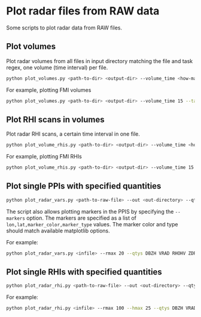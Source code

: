 # Plot radar files from RAW data

Some scripts to plot radar data from RAW files.

## Plot volumes

Plot radar volumes from all files in input directory matching the file and task regex, one volume (time interval) per file.

```bash
python plot_volumes.py <path-to-dir> <output-dir> --volume_time <how-many-minutes-is-one-volume> --task_regex <task-regex> --file_regex <file-regex> --rmax <max-distance-plotted> --datetime_format <date-format-in-file-regex> --n_workers <number-of-parallel-processes>
```

For example, plotting FMI volumes

```bash
python plot_volumes.py <path-to-dir> <output-dir> --volume_time 15 --task_regex "PPI[1-3]_[A-F]" --file_regex "([0-9]{12})_([A-Z0-9.\-_]+).raw" --rmax 250 --datetime_format "%Y%m%d%H%M" --n_workers 1
```

## Plot RHI scans in volumes

Plot radar RHI scans, a certain time interval in one file.

```bash
python plot_volume_rhis.py <path-to-dir> <output-dir> --volume_time <how-many-minutes-is-one-volume> --task_regex <task-regex> --file_regex <file-regex> --rmax <max-distance-plotted> --hmax <max-height-in-km> --datetime_format <date-format-in-file-regex> --n_workers <number-of-parallel-processes>
```

For example, plotting FMI RHIs

```bash
python plot_volume_rhis.py <path-to-dir> <output-dir> --volume_time 15 --task_regex "([A-Z\-_]*)(RHI)([A-Z\-_]*)" --file_regex "([0-9]{12})_([A-Z0-9.\-_]+).raw" --rmax 250 --hmax 25 --datetime_format "%Y%m%d%H%M" --n_workers 1
```

## Plot single PPIs with specified quantities

```bash
python plot_radar_vars.py <path-to-raw-file> --out <out-directory> --qtys <ODIM-names-for-quantities> --rmax <max-distance-plotted> --range-rings <sep-in-km> --ext <pdf-or-png>
```

The script also allows plotting markers in the PPIS by specifying the `--markers` option. The markers are specified as a list of `lon,lat,marker_color,marker_type` values. The marker color and type should match available matplotlib options.

For example:

```bash
python plot_radar_vars.py <infile> --rmax 20 --qtys DBZH VRAD RHOHV ZDR --ext png
```

## Plot single RHIs with specified quantities

```bash
python plot_radar_rhi.py <path-to-raw-file> --out <out-directory> --qtys <ODIM-names-for-quantities> --rmax <max-distance-plotted> --ext <pdf-or-png> --hmax <max-height-in-km>
```

For example:

```bash
python plot_radar_rhi.py <infile> --rmax 100 --hmax 25 --qtys DBZH VRAD RHOHV ZDR --ext png
```
